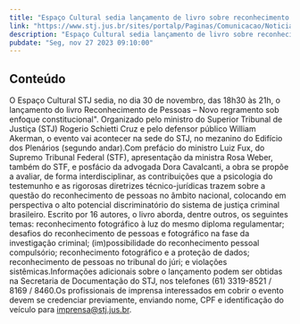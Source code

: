 ```yaml
---
title: "Espaço Cultural sedia lançamento de livro sobre reconhecimento de pessoas na próxima quinta (30)"
link: "https://www.stj.jus.br/sites/portalp/Paginas/Comunicacao/Noticias/2023/27112023-Espaco-Cultural-sedia-lancamento-de-livro-sobre-reconhecimento-de-pessoas-na-proxima-quinta--30-.aspx"
description: "Espaço Cultural sedia lançamento de livro sobre reconhecimento de pessoas na próxima quinta (30)"
pubdate: "Seg, nov 27 2023 09:10:00"
---
```


## Conteúdo

​O Espaço Cultural STJ sedia, no dia 30 de novembro, das 18h30 às 21h, o lançamento do livro Reconhecimento de Pessoas – Novo regramento sob enfoque constitucional". Organizado pelo ministro do Superior Tribunal de Justiça (STJ) Rogerio Schietti Cruz e pelo defensor público William Akerman, o evento vai acontecer na sede do STJ, no mezanino do Edifício dos Plenários (segundo andar).Com prefácio do ministro Luiz Fux, do Supremo Tribunal Federal (STF), apresentação da ministra Rosa Weber, também do STF, e posfácio da advogada Dora Cavalcanti, a obra se propõe a avaliar, de forma interdisciplinar, as contribuições que a psicologia do testemunho e as rigorosas diretrizes técnico-jurídicas trazem sobre a questão do reconhecimento de pessoas no âmbito nacional, colocando em perspectiva o alto potencial discriminatório do sistema de justiça criminal brasileiro. Escrito por 16 autores, o livro aborda, dentre outros, os seguintes temas: reconhecimento fotográfico à luz do mesmo diploma regulamentar; desafios do reconhecimento de pessoas e fotográfico na fase da investigação criminal; (im)possibilidade do reconhecimento pessoal compulsório; reconhecimento fotográfico e a proteção de dados; reconhecimento de pessoas no tribunal do júri; e violações sistêmicas.Informações adicionais sobre o lançamento podem ser obtidas na Secretaria de Documentação do STJ, nos telefones (61) 3319-8521 / 8169 / 8460.Os profissionais de imprensa interessados em cobrir o evento devem se credenciar previamente, enviando nome, CPF e identificação do veículo para imprensa@stj.jus.br.
